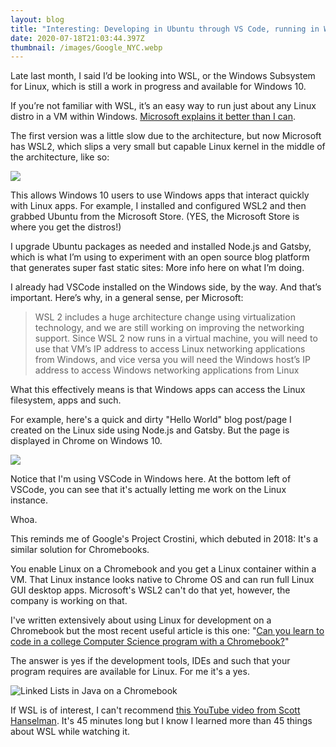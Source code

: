 ```yaml
---
layout: blog
title: "Interesting: Developing in Ubuntu through VS Code, running in WSL2"
date: 2020-07-18T21:03:44.397Z
thumbnail: /images/Google_NYC.webp
---
```

Late last month, I said I’d be looking into WSL, or the Windows Subsystem for Linux, which is still a work in progress and available for Windows 10.

If you’re not familiar with WSL, it’s an easy way to run just about any Linux distro in a VM within Windows. [Microsoft explains it better than I can](https://devblogs.microsoft.com/commandline/wsl-2-is-now-available-in-windows-insiders/).

The first version was a little slow due to the architecture, but now Microsoft has WSL2, which slips a very small but capable Linux kernel in the middle of the architecture, like so:

![](/images/wsl-2-architecture.jpg)

This allows Windows 10 users to use Windows apps that interact quickly with Linux apps. For example, I installed and configured WSL2 and then grabbed Ubuntu from the Microsoft Store. (YES, the Microsoft Store is where you get the distros!)

I upgrade Ubuntu packages as needed and installed Node.js and Gatsby, which is what I’m using to experiment with an open source blog platform that generates super fast static sites: More info here on what I’m doing.

I already had VSCode installed on the Windows side, by the way. And that’s important. Here’s why, in a general sense, per Microsoft:

> WSL 2 includes a huge architecture change using virtualization technology, and we are still working on improving the networking support. Since WSL 2 now runs in a virtual machine, you will need to use that VM’s IP address to access Linux networking applications from Windows, and vice versa you will need the Windows host’s IP address to access Windows networking applications from Linux

What this effectively means is that Windows apps can access the Linux filesystem, apps and such.

For example, here's a quick and dirty "Hello World" blog post/page I created on the Linux side using Node.js and Gatsby. But the page is displayed in Chrome on Windows 10.

![](/images/gatsby-in-wsl2.jpg)

Notice that I'm using VSCode in Windows here. At the bottom left of VSCode, you can see that it's actually letting me work on the Linux instance. 

Whoa.

This reminds me of Google's Project Crostini, which debuted in 2018: It's a similar solution for Chromebooks. 

You enable Linux on a Chromebook and you get a Linux container within a VM. That Linux instance looks native to Chrome OS and can run full Linux GUI desktop apps. Microsoft's WSL2 can't do that yet, however, the company is working on that.

I've written extensively about using Linux for development on a Chromebook but the most recent useful article is this one: "[Can you learn to code in a college Computer Science program with a Chromebook?](https://www.aboutchromebooks.com/news/can-you-learn-to-code-in-a-college-computer-science-program-with-a-chromebook/)"

The answer is yes if the development tools, IDEs and such that your program requires are available for Linux. For me it's a yes.

![](/images/linked-lists-in-java-on-a-chromebook.jpg "Linked Lists in Java on a Chromebook")

If WSL is of interest, I can't recommend [this YouTube video from Scott Hanselman](https://youtu.be/j0PPcUUtHlw). It's 45 minutes long but I know I learned more than 45 things about WSL while watching it.